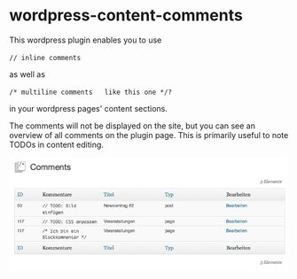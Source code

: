 wordpress-content-comments
==========================

This wordpress plugin enables you to use

`// inline comments`

as well as

`/* multiline comments  
    like this one */?`
    
in your wordpress pages' content sections.

The comments will not be displayed on the site, but you can see an overview of all comments on the plugin page. This is primarily useful to note TODOs in content editing.

![Screenshot](screenshot.jpg)